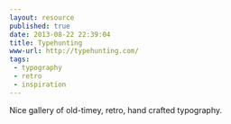 ```yaml
---
layout: resource
published: true
date: 2013-08-22 22:39:04
title: Typehunting
www-url: http://typehunting.com/
tags: 
 - typography
 - retro
 - inspiration
---
```


Nice gallery of old-timey, retro, hand crafted typography.